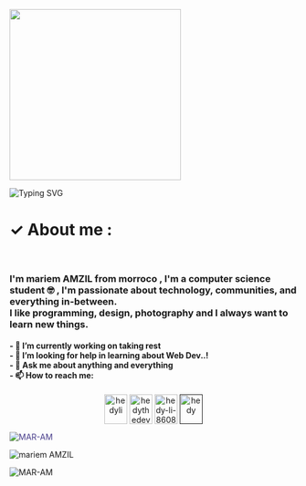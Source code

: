 <img src="https://www.canva.com/design/DAGCDi7bogk/Wxx1l0XTAisBzxr-kRB3JQ/edit?utm_content=DAGCDi7bogk&utm_campaign=designshare&utm_medium=link2&utm_source=sharebutton"
     height="300px" width ="300px">

  <img src="https://readme-typing-svg.demolab.com?font=VT323&size=28&duration=4896&pause=&color=000000&center=true&vCenter=true&multiline=true&width=500&height=100&lines=%E2%99%A1+Hello+everyone!+I am+MAR-AM+%E2%99%A1;Welcome+to+my+profile!" alt="Typing SVG" /></a>


<!--<h2 align="Center">  Hi 👋🏻 there, I'm <span style="color:orangered;font-weight:bold">MAR-AM</span <img src="https://media.giphy.com/media/WUlplcMpOCEmTGBtBW/giphy.gif" width="30"> </h2>-->
<!--<p align="left"> <img src="https://komarev.com/ghpvc/?username=mariem_AMZIL" alt="MAR-AM" /> </p>-->

<!--[![HitCount](http://hits.dwyl.com/Raghav-byte/Raghav-byte.svg)](http://hits.dwyl.com//Raghav-byte)-->
 <h1>  ✓ About me :</h1> <br>
    <h3>I'm mariem AMZIL from morroco , I'm a computer science student 🤓 , I'm passionate about technology, communities, and everything in-between. <br>
    I like programming, design, photography and I always want to learn new things.<br> </h3>
    <h4>
- 🔭 I’m currently working on taking rest <br>
- 🤔 I’m looking for help in learning about Web Dev..! <br>
- 💬 Ask me about anything and everything <br>
- 📫 How to reach me: <br>
</h4>
    <p align="center">
<a href="mariemamzil8@gmail.com" target="blank"><img align="center" src="https://cdn.jsdelivr.net/npm/simple-icons@3.0.1/icons/gmail.svg" alt="hedyli" height="52" width="40" /></a>
<a href="https://instagram.com/paruxa_maria?igshid=OGQ5ZDc2ODk2ZA==" target="blank"><img align="center" src="https://cdn.jsdelivr.net/npm/simple-icons@3.0.1/icons/instagram.svg" alt="hedythedev" height="52" width="40" /></a>
<a href="https://wa.me/+212648771444" target="blank"><img align="center" src="https://cdn.jsdelivr.net/npm/simple-icons@3.0.1/icons/whatsapp.svg" alt="hedy-li-8608831a6" height="52" width="40" /></a>
<a href=" " target="blank"><img align="center" src="https://cdn.jsdelivr.net/npm/simple-icons@3.0.1/icons/stackoverflow.svg" alt="hedy" height="52" width="40" /></a>
</p>
<p><img style="color: darkslateblue" align="center" src="https://github-readme-stats.vercel.app/api/top-langs?username=MAR-AM&show_icons=true&locale=en&layout=compact" alt="MAR-AM" /></p>

<img alt="mariem AMZIL" src="https://github-readme-stats.vercel.app/api?username=MAR-AM&&show_icons=true&title_color=ffffff&icon_color=bb2acf&text_color=daf7dc&bg_color=151515" >
<p><img align="center" src="https://github-readme-streak-stats.herokuapp.com/?user=MAR-AM&" alt="MAR-AM" /></p>
